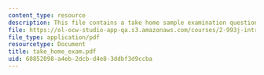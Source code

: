 ```yaml
---
content_type: resource
description: This file contains a take home sample examination questions.
file: https://ol-ocw-studio-app-qa.s3.amazonaws.com/courses/2-993j-introduction-to-numerical-analysis-for-engineering-13-002j-spring-2005/60852098a4eb2dcbd4e83ddbf3d9ccba_take_home_exam.pdf
file_type: application/pdf
resourcetype: Document
title: take_home_exam.pdf
uid: 60852098-a4eb-2dcb-d4e8-3ddbf3d9ccba
---
```

